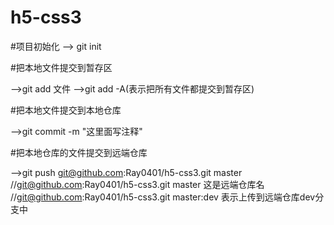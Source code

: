 # h5-css3

#项目初始化
--> git init

#把本地文件提交到暂存区

-->git add 文件
-->git add -A(表示把所有文件都提交到暂存区)

#把本地文件提交到本地仓库

-->git commit -m "这里面写注释"

#把本地仓库的文件提交到远端仓库

-->git push  git@github.com:Ray0401/h5-css3.git master
//git@github.com:Ray0401/h5-css3.git master 这是远端仓库名
//git@github.com:Ray0401/h5-css3.git master:dev  表示上传到远端仓库dev分支中
